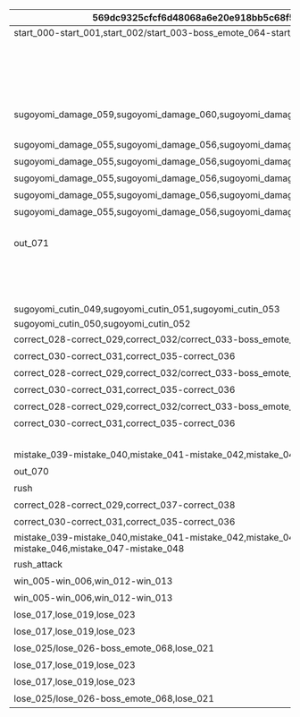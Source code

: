 |569dc9325cfcf6d48068a6e20e918bb5c68f59eb482de0c95a4dd8a8c6e04000|b1962f7af7af0b8c0e5036f8979f699f72e6e8064f71dccb50453e07b1c657aa|b944298fb6cfa6b0813c33ca7b0553593081867253e395ab4bc272b674654c31|59803f8ddcc0185b1f94d18e15856b1691d5d193edb8948f58479493320f898a|2e977a764e35677c13e58ff76de1c2319281022d4c74faf1d5c7841f828cba53|7421e755bccd810e658a7bce495752af79a9441920bbd1ec76f03c91ff898a7c|d8f6d6e6468eeea9776091a9d93d43aecabd36623fd1f20eb83f55d18271f85b|b9e36ed4b58f1ae13bc75e4c68b987b9df3db00db57c3d0f8b36931f403d3b30|
| --- | --- | --- | --- | --- | --- | --- | --- |
|start_000-start_001,start_002/start_003-boss_emote_064-start_004|GAME_START|srt_inori_idle|0|||srt_dragon_in,srt_dragon_idle|srt_kaya_idle|
||ENEMY_FIRST|srt_inori_idle|2||まずはオレの番だな！|srt_dragon_idle|srt_kaya_idle|
||ENEMY_TURN1|srt_inori_idle|2||「{0}」か\n「{1}」で始まるのは…|srt_dragon_idle|srt_kaya_waiting|
||ENEMY_TURN2|srt_inori_idle|2||「{0}」か\nうーん、「{1}」で始まる言葉ねえ…|srt_dragon_idle|srt_kaya_waiting|
||ENEMY_TURN3|srt_inori_idle|2||「{0}」か\nオッケー、次は「{1}」だな|srt_dragon_idle|srt_kaya_waiting|
|sugoyomi_damage_059,sugoyomi_damage_060,sugoyomi_damage_061,sugoyomi_damage_062,sugoyomi_damage_063|ENEMY_HELP||0|srt_homare_help|||srt_kaya_help|
||ENEMY_FLASH||0||||srt_kaya_flash|
|sugoyomi_damage_055,sugoyomi_damage_056,sugoyomi_damage_057,sugoyomi_damage_058|ENEMY_SELECT1|srt_inori_react_1,srt_inori_idle|2||「{0}」だ！|srt_dragon_react_1,srt_dragon_idle|srt_kaya_select_1,srt_kaya_waiting|
|sugoyomi_damage_055,sugoyomi_damage_056,sugoyomi_damage_057,sugoyomi_damage_058|ENEMY_SELECT2|srt_inori_react_1,srt_inori_idle|2||「{0}」だな！|srt_dragon_react_1,srt_dragon_idle|srt_kaya_select_1,srt_kaya_waiting|
|sugoyomi_damage_055,sugoyomi_damage_056,sugoyomi_damage_057,sugoyomi_damage_058|ENEMY_SELECT3|srt_inori_react_1,srt_inori_idle|2||「{0}」だぜ！|srt_dragon_react_1,srt_dragon_idle|srt_kaya_select_1,srt_kaya_waiting|
|sugoyomi_damage_055,sugoyomi_damage_056,sugoyomi_damage_057,sugoyomi_damage_058|ENEMY_SELECT_GREAT1|srt_inori_react_1,srt_inori_idle|2||「{0}」ってのはどうだ！|srt_dragon_react_1,srt_dragon_idle|srt_kaya_select_1,srt_kaya_waiting|
|sugoyomi_damage_055,sugoyomi_damage_056,sugoyomi_damage_057,sugoyomi_damage_058|ENEMY_SELECT_GREAT2|srt_inori_react_1,srt_inori_idle|2||へっへーん！「{0}」だ！|srt_dragon_react_1,srt_dragon_idle|srt_kaya_select_1,srt_kaya_waiting|
||ENEMY_SELECT_WAIT||-1|||||
|out_071|ENEMY_SELECT_N||1||カヤぴぃ、「ん」がついてるですよ……||srt_kaya_shock|
||PLAYER_TURN1|srt_inori_thinking|1||「{0}」ですか\n次は「{1}」で始まる言葉ですね|srt_dragon_thinking|srt_kaya_waiting|
||PLAYER_TURN2|srt_inori_thinking|1||「{0}」ですか\nうーん、「{1}」で始まる言葉は…|srt_dragon_thinking|srt_kaya_waiting|
||PLAYER_TURN3|srt_inori_thinking|1||なるほど「{0}」ですね\nふむふむ、「{1}」で始まる言葉は…|srt_dragon_thinking|srt_kaya_waiting|
|sugoyomi_cutin_049,sugoyomi_cutin_051,sugoyomi_cutin_053|PLAYER_CUTIN_GREAT||1|||||
|sugoyomi_cutin_050,sugoyomi_cutin_052|PLAYER_CUTIN_PRICONNE||1|||||
|correct_028-correct_029,correct_032/correct_033-boss_emote_067-correct_034,correct_037-correct_038|PLAYER_SELECT1|srt_inori_select_1,srt_inori_idle|1||「{0}」です！|srt_dragon_select_1,srt_dragon_idle|srt_kaya_react_1,srt_kaya_waiting|
|correct_030-correct_031,correct_035-correct_036|PLAYER_SELECT2|srt_inori_select_2,srt_inori_idle|1||「{0}」ですね！|srt_dragon_select_2,srt_dragon_idle|srt_kaya_react_2,srt_kaya_waiting|
|correct_028-correct_029,correct_032/correct_033-boss_emote_067-correct_034,correct_037-correct_038|PLAYER_SELECT_GREAT1|srt_inori_select_1,srt_inori_idle|1||「{0}」なんてどうです！|srt_dragon_select_1,srt_dragon_idle|srt_kaya_react_1,srt_kaya_waiting|
|correct_030-correct_031,correct_035-correct_036|PLAYER_SELECT_GREAT2|srt_inori_select_2,srt_inori_idle|1||ふふ～ん♪「{0}」です！|srt_dragon_select_2,srt_dragon_idle|srt_kaya_react_2,srt_kaya_waiting|
|correct_028-correct_029,correct_032/correct_033-boss_emote_067-correct_034,correct_037-correct_038|PLAYER_SELECT_PRECONNE1|srt_inori_select_1,srt_inori_idle|1||ふっふっふ、ずばり\n「{0}」です！|srt_dragon_select_1,srt_dragon_idle|srt_kaya_react_1,srt_kaya_waiting|
|correct_030-correct_031,correct_035-correct_036|PLAYER_SELECT_PRECONNE2|srt_inori_select_2,srt_inori_idle|1||ひらめいたです！\n「{0}」ですね！|srt_dragon_select_2,srt_dragon_idle|srt_kaya_react_2,srt_kaya_waiting|
||PLAYER_SELECT_WAIT||-1|||||
|mistake_039-mistake_040,mistake_041-mistake_042,mistake_043-mistake_044,mistake_045-mistake_046|PLAYER_MISS|srt_inori_miss,srt_inori_thinking|1||はうっ！ま、間違ったです…|srt_dragon_miss,srt_dragon_thinking|srt_kaya_react_3,srt_kaya_waiting|
|out_070|PLAYER_SELECT_N|srt_inori_shock|2||おいおい、「ん」がついてるじゃねえか……||srt_kaya_react_4|
|rush|INFEVER|srt_inori_thinking|1||どんどんいくですよ！|srt_dragon_thinking|srt_kaya_infever|
|correct_028-correct_029,correct_037-correct_038|FEVER_SELECT1|srt_inori_select_1|1||「{0}」です！|srt_dragon_select_1||
|correct_030-correct_031,correct_035-correct_036|FEVER_SELECT2|srt_inori_select_2|1||「{0}」ですね！|srt_dragon_select_2||
|mistake_039-mistake_040,mistake_041-mistake_042,mistake_043-mistake_044,mistake_045-mistake_046,mistake_047-mistake_048|FEVER_MISS|srt_inori_miss|1||はうっ！ま、間違ったです…|srt_dragon_miss||
|rush_attack|FEVER_DAMAGE|srt_inori_fever_attack|1||覚悟するです！|srt_dragon_fever_attack|srt_kaya_fever_damage|
|win_005-win_006,win_012-win_013|WIN_HP|srt_inori_win_1|1||あたしたちの勝ちですよ！！|srt_dragon_win|srt_kaya_lose|
|win_005-win_006,win_012-win_013|WIN_N|srt_inori_win_1|1||あたしたちの勝ちですよ！！|srt_dragon_win||
|lose_017,lose_019,lose_023|LOSE_MISS|srt_inori_lose|1||あうぅ…あたしの負けです…|srt_dragon_lose|srt_kaya_win|
|lose_017,lose_019,lose_023|LOSE_N||1||あうぅ…あたしの負けです…|srt_dragon_miss||
|lose_025/lose_026-boss_emote_068,lose_021|TIMEUP|srt_inori_lose|1||じ、時間切れですか！？油断したです… |srt_dragon_lose|srt_kaya_win|
|lose_017,lose_019,lose_023|LOSE_MISS2|srt_inori_lose|1||あうぅ…あたしの負けです…\n「{0}」があったです…|srt_dragon_lose|srt_kaya_win|
|lose_017,lose_019,lose_023|LOSE_N2||1||あうぅ…あたしの負けです…\n「{0}」があったです…|srt_dragon_miss||
|lose_025/lose_026-boss_emote_068,lose_021|TIMEUP2|srt_inori_lose|1||じ、時間切れですか！？油断したです… \n「{0}」があったです…|srt_dragon_lose|srt_kaya_win|